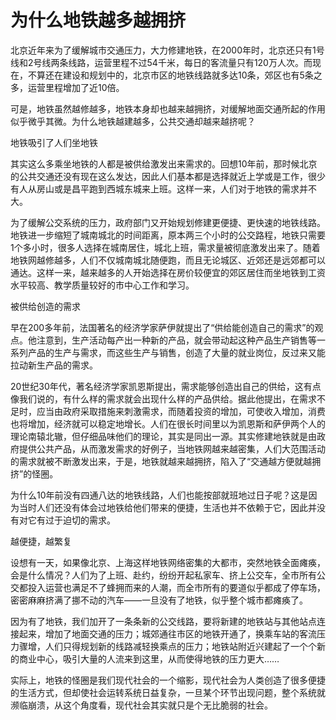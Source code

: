 # 为什么地铁越多越拥挤

北京近年来为了缓解城市交通压力，大力修建地铁，在2000年时，北京还只有1号线和2号线两条线路，运营里程不过54千米，每日的客流量只有120万人次。而现在，不算还在建设和规划中的，北京市区的地铁线路就多达10条，郊区也有5条之多，运营里程增加了近10倍。 

可是，地铁虽然越修越多，地铁本身却也越来越拥挤，对缓解地面交通所起的作用似乎微乎其微。为什么地铁越建越多，公共交通却越来越挤呢？ 

地铁吸引了人们坐地铁 

其实这么多乘坐地铁的人都是被供给激发出来需求的。回想10年前，那时候北京的公共交通还没有现在这么发达，因此人们基本都是选择就近上学或是工作，很少有人从房山或是昌平跑到西城东城来上班。这样一来，人们对于地铁的需求并不大。 

为了缓解公交系统的压力，政府部门又开始规划修建更便捷、更快速的地铁线路。地铁进一步缩短了城南城北的时间距离，原本两三个小时的公交路程，地铁只需要1个多小时，很多人选择在城南居住，城北上班，需求量被彻底激发出来了。随着地铁网越修越多，人们不仅城南城北随便跑，而且无论城区、近郊还是远郊都可以通达。这样一来，越来越多的人开始选择在房价较便宜的郊区居住而坐地铁到工资水平较高、教学质量较好的市中心工作和学习。 

被供给创造的需求 

早在200多年前，法国著名的经济学家萨伊就提出了“供给能创造自己的需求”的观点。他注意到，生产活动每产出一种新的产品，就会带动起这种产品生产销售等一系列产品的生产与需求，而这些生产与销售，创造了大量的就业岗位，反过来又能拉动新生产品的需求。 

20世纪30年代，著名经济学家凯恩斯提出，需求能够创造出自己的供给，这有点像我们说的，有什么样的需求就会出现什么样的产品供给。据此他提出，在需求不足时，应当由政府采取措施来刺激需求，而随着投资的增加，可使收入增加，消费也将增加，经济就可以稳定地增长。人们在很长时间里以为凯恩斯和萨伊两个人的理论南辕北辙，但仔细品味他们的理论，其实是同出一源。其实修建地铁就是由政府提供公共产品，从而激发需求的好例子，当地铁网越来越密集，人们大范围活动的需求就被不断激发出来，于是，地铁就越来越拥挤，陷入了“交通越方便就越拥挤”的怪圈。 

为什么10年前没有四通八达的地铁线路，人们也能按部就班地过日子呢？这是因为当时人们还没有体会过地铁给他们带来的便捷，生活也并不依赖于它，因此并没有对它有过于迫切的需求。 

越便捷，越繁复 

设想有一天，如果像北京、上海这样地铁网络密集的大都市，突然地铁全面瘫痪，会是什么情况？人们为了上班、赴约，纷纷开起私家车、挤上公交车，全市所有公交都投入运营也满足不了蜂拥而来的人潮，而全市所有的要道似乎都成了停车场，密密麻麻挤满了挪不动的汽车——一旦没有了地铁，似乎整个城市都瘫痪了。 

因为有了地铁，我们加开了一条条新的公交线路，要将新建的地铁站与其他站点连接起来，增加了地面交通的压力；城郊通往市区的地铁开通了，换乘车站的客流压力骤增，人们只得规划新的线路减轻换乘点的压力；地铁站附近兴建起了一个个新的商业中心，吸引大量的人流来到这里，从而使得地铁的压力更大…… 

实际上，地铁的怪圈是我们现代社会的一个缩影，现代社会为人类创造了很多便捷的生活方式，但却使社会运转系统日益复杂，一旦某个环节出现问题，整个系统就濒临崩溃，从这个角度看，现代社会其实就只是个无比脆弱的社会。